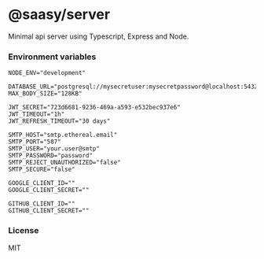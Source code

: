 # @saasy/server

Minimal api server using Typescript, Express and Node.

### Environment variables
```shell
NODE_ENV="development"

DATABASE_URL="postgresql://mysecretuser:mysecretpassword@localhost:5432/mydb"
MAX_BODY_SIZE="128KB"

JWT_SECRET="723d6681-9236-469a-a593-e532bec937e6"
JWT_TIMEOUT="1h"
JWT_REFRESH_TIMEOUT="30 days"

SMTP_HOST="smtp.ethereal.email"
SMTP_PORT="587"
SMTP_USER="your.user@smtp"
SMTP_PASSWORD="password"
SMTP_REJECT_UNAUTHORIZED="false"
SMTP_SECURE="false"

GOOGLE_CLIENT_ID=""
GOOGLE_CLIENT_SECRET=""

GITHUB_CLIENT_ID=""
GITHUB_CLIENT_SECRET=""
```

### License
MIT